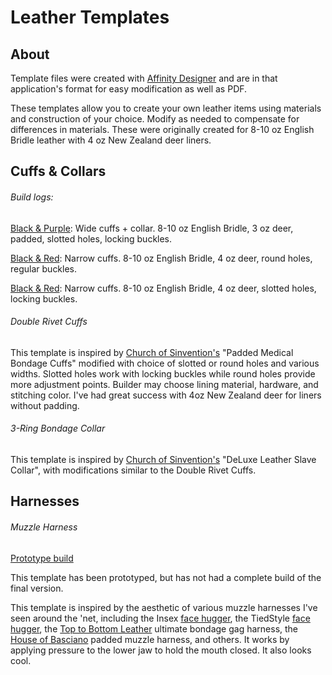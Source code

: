 # Leather Templates
## About
Template files were created with [Affinity Designer](https://affinity.serif.com/en-us/designer/) and are in that application's format for easy modification as well as PDF.

These templates allow you to create your own leather items using materials and construction of your choice. Modify as needed to compensate for differences in materials. These were originally created for 8-10 oz English Bridle leather with 4 oz New Zealand deer liners.

## Cuffs & Collars

###### Build logs:
[Black & Purple](https://imgur.com/a/9kPTv): Wide cuffs + collar. 8-10 oz English Bridle, 3 oz deer, padded, slotted holes, locking buckles.

[Black & Red](https://imgur.com/a/EMgpw): Narrow cuffs. 8-10 oz English Bridle, 4 oz deer, round holes, regular buckles.

[Black & Red](https://imgur.com/a/nU4Y8Vs): Narrow cuffs. 8-10 oz English Bridle, 4 oz deer, slotted holes, locking buckles.

###### Double Rivet Cuffs
This template is inspired by [Church of Sinvention's](https://www.churchofsinvention.com/) "Padded Medical Bondage Cuffs" modified with choice of slotted or round holes and various widths. Slotted holes work with locking buckles while round holes provide more adjustment points. Builder may choose lining material, hardware, and stitching color. I've had great success with 4oz New Zealand deer for liners without padding.

###### 3-Ring Bondage Collar
This template is inspired by [Church of Sinvention's](https://www.churchofsinvention.com/) "DeLuxe Leather Slave Collar", with modifications similar to the Double Rivet Cuffs.

## Harnesses

###### Muzzle Harness

[Prototype build](https://imgur.com/a/epwkF)

This template has been prototyped, but has not had a complete build of the final version.

This template is inspired by the aesthetic of various muzzle harnesses I've seen around the 'net, including the Insex [face hugger](http://promo.insex.com/museum/images/face_hugger.jpg), the TiedStyle [face hugger](https://www.deviantart.com/tiedstyle/art/FaceHugger-771251797), the [Top to Bottom Leather](https://www.top-to-bottom-leathers.co.uk/Bondage-Equipment/Bondage-Gags/Ultimate-Bondage-Gag-Harness.htm) ultimate bondage gag harness, the [House of Basciano](https://www.etsy.com/shop/HouseofBasciano) padded muzzle harness, and others. It works by applying pressure to the lower jaw to hold the mouth closed. It also looks cool.
